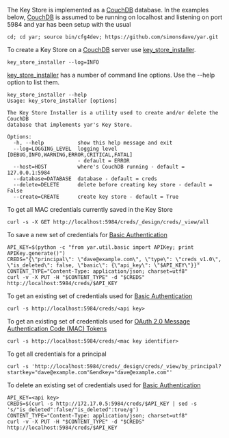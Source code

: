 The Key Store is implemented as a [CouchDB](http://couchdb.apache.org/) database.
In the examples below, [CouchDB](http://couchdb.apache.org/) is assumed to be running
on localhost and listening on port 5984 and yar has been setup with the usual
~~~~~
cd; cd yar; source bin/cfg4dev; https://github.com/simonsdave/yar.git
~~~~~

To create a Key Store on a [CouchDB](http://couchdb.apache.org/) server
use [key_store_installer](../../bin/key_store_installer).

~~~~~
key_store_installer --log=INFO
~~~~~

[key_store_installer](../../bin/key_store_installer) has a number of command
line options. Use the --help option to list them.

~~~~~
key_store_installer --help
Usage: key_store_installer [options]

The Key Store Installer is a utility used to create and/or delete the CouchDB
database that implements yar's Key Store.

Options:
  -h, --help           show this help message and exit
  --log=LOGGING_LEVEL  logging level [DEBUG,INFO,WARNING,ERROR,CRITICAL,FATAL]
                       - default = ERROR
  --host=HOST          where's CouchDB running - default = 127.0.0.1:5984
  --database=DATABASE  database - default = creds
  --delete=DELETE      delete before creating key store - default = False
  --create=CREATE      create key store - default = True
~~~~~

To get all MAC credentials currently saved in the Key Store

~~~~~~
curl -s -X GET http://localhost:5984/creds/_design/creds/_view/all
~~~~~~

To save a new set of credentials for [Basic Authentication](http://en.wikipedia.org/wiki/Basic_authentication)

~~~~~
API_KEY=$(python -c "from yar.util.basic import APIKey; print APIKey.generate()")
CREDS="{\"principal\": \"dave@example.com\", \"type\": \"creds_v1.0\", \"is_deleted\": false, \"basic\": {\"api_key\": \"$API_KEY\"}}"
CONTENT_TYPE="Content-Type: application/json; charset=utf8"
curl -v -X PUT -H "$CONTENT_TYPE" -d "$CREDS" http://localhost:5984/creds/$API_KEY
~~~~~

To get an existing set of credentials used for
[Basic Authentication](http://en.wikipedia.org/wiki/Basic_authentication)

~~~~~
curl -s http://localhost:5984/creds/<api key>
~~~~~

To get an existing set of credentials used for
[OAuth 2.0 Message Authentication Code (MAC) Tokens](http://tools.ietf.org/html/draft-ietf-oauth-v2-http-mac-02)

~~~~~
curl -s http://localhost:5984/creds/<mac key identifier>
~~~~~

To get all credentials for a principal

~~~~~
curl -s 'http://localhost:5984/creds/_design/creds/_view/by_principal?startkey="dave@example.com"&endkey="dave@example.com"'
~~~~~

To delete an existing set of credentials used for
[Basic Authentication](http://en.wikipedia.org/wiki/Basic_authentication)

~~~~~
API_KEY=<api key>
CREDS=$(curl -s http://172.17.0.5:5984/creds/$API_KEY | sed -s 's/"is_deleted":false/"is_deleted":true/g')
CONTENT_TYPE="Content-Type: application/json; charset=utf8"
curl -v -X PUT -H "$CONTENT_TYPE" -d "$CREDS" http://localhost:5984/creds/$API_KEY
~~~~~
